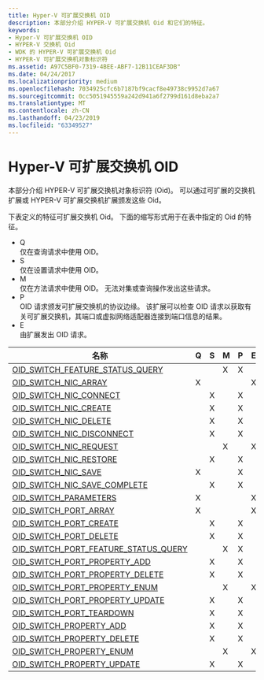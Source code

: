 ```yaml
---
title: Hyper-V 可扩展交换机 OID
description: 本部分介绍 HYPER-V 可扩展交换机 Oid 和它们的特征。
keywords:
- Hyper-V 可扩展交换机 OID
- HYPER-V 交换机 Oid
- WDK 的 HYPER-V 可扩展交换机 Oid
- HYPER-V 可扩展交换机对象标识符
ms.assetid: A97C5BF0-7319-4BEE-ABF7-12B11CEAF3DB"
ms.date: 04/24/2017
ms.localizationpriority: medium
ms.openlocfilehash: 7034925cfc6b7187bf9cacf8e49738c9952d7a67
ms.sourcegitcommit: 0cc5051945559a242d941a6f2799d161d8eba2a7
ms.translationtype: MT
ms.contentlocale: zh-CN
ms.lasthandoff: 04/23/2019
ms.locfileid: "63349527"
---
```

# <a name="hyper-v-extensible-switch-oids"></a>Hyper-V 可扩展交换机 OID

本部分介绍 HYPER-V 可扩展交换机对象标识符 (Oid)。 可以通过可扩展的交换机扩展或 HYPER-V 可扩展交换机扩展颁发这些 Oid。

下表定义的特征可扩展交换机 Oid。 下面的缩写形式用于在表中指定的 Oid 的特征。

- Q  
仅在查询请求中使用 OID。
- S  
仅在设置请求中使用 OID。
- M  
仅在方法请求中使用 OID。 无法对集或查询操作发出这些请求。
- P  
OID 请求颁发可扩展交换机的协议边缘。 该扩展可以检查 OID 请求以获取有关可扩展交换机，其端口或虚拟网络适配器连接到端口信息的结果。
- E  
由扩展发出 OID 请求。

| 名称                                                                                                 | Q | S | M | P | E |
|---                                                                                                   |---|---|---|---|---|
| [OID_SWITCH_FEATURE_STATUS_QUERY](https://msdn.microsoft.com/library/windows/hardware/hh598260)      |   |   | X | X |   | 
| [OID_SWITCH_NIC_ARRAY](https://msdn.microsoft.com/library/windows/hardware/hh598261)                 | X |   |   |   | X | 
| [OID_SWITCH_NIC_CONNECT](https://msdn.microsoft.com/library/windows/hardware/hh598262)               |   | X |   | X |   |
| [OID_SWITCH_NIC_CREATE](https://msdn.microsoft.com/library/windows/hardware/hh598263)                |   | X |   | X |   |
| [OID_SWITCH_NIC_DELETE](https://msdn.microsoft.com/library/windows/hardware/hh598264)                |   | X |   | X |   |  
| [OID_SWITCH_NIC_DISCONNECT](https://msdn.microsoft.com/library/windows/hardware/hh598265)            |   | X |   | X |   | 
| [OID_SWITCH_NIC_REQUEST](https://msdn.microsoft.com/library/windows/hardware/hh598266)               |   |   | X |   | X |   
| [OID_SWITCH_NIC_RESTORE](https://msdn.microsoft.com/library/windows/hardware/hh598267)               |   | X |   | X |   |   
| [OID_SWITCH_NIC_SAVE](https://msdn.microsoft.com/library/windows/hardware/hh598268)                  | X |   |   | X |   |
| [OID_SWITCH_NIC_SAVE_COMPLETE](https://msdn.microsoft.com/library/windows/hardware/hh598269)         |   | X |   | X |   | 
| [OID_SWITCH_PARAMETERS](https://msdn.microsoft.com/library/windows/hardware/hh598270)                | X |   |   |   | X |
| [OID_SWITCH_PORT_ARRAY](https://msdn.microsoft.com/library/windows/hardware/hh598271)                | X |   |   |   | X | 
| [OID_SWITCH_PORT_CREATE](https://msdn.microsoft.com/library/windows/hardware/hh598272)               |   | X |   | X |   | 
| [OID_SWITCH_PORT_DELETE](https://msdn.microsoft.com/library/windows/hardware/hh598273)               |   | X |   | X |   | 
| [OID_SWITCH_PORT_FEATURE_STATUS_QUERY](https://msdn.microsoft.com/library/windows/hardware/hh598274) |   |   | X | X |   | 
| [OID_SWITCH_PORT_PROPERTY_ADD](https://msdn.microsoft.com/library/windows/hardware/hh598275)         |   | X |   | X |   |
| [OID_SWITCH_PORT_PROPERTY_DELETE](https://msdn.microsoft.com/library/windows/hardware/hh598276)      |   | X |   | X |   |   
| [OID_SWITCH_PORT_PROPERTY_ENUM](https://msdn.microsoft.com/library/windows/hardware/hh598277)        |   |   | X |   | X |   
| [OID_SWITCH_PORT_PROPERTY_UPDATE](https://msdn.microsoft.com/library/windows/hardware/hh598278)      |   | X |   | X |   | 
| [OID_SWITCH_PORT_TEARDOWN](https://msdn.microsoft.com/library/windows/hardware/hh598279)             |   | X |   | X |   |
| [OID_SWITCH_PROPERTY_ADD](https://msdn.microsoft.com/library/windows/hardware/hh598280)              |   | X |   | X |   | 
| [OID_SWITCH_PROPERTY_DELETE](https://msdn.microsoft.com/library/windows/hardware/hh598281)           |   | X |   | X |   | 
| [OID_SWITCH_PROPERTY_ENUM](https://msdn.microsoft.com/library/windows/hardware/hh598282)             |   |   | X |   | X |
| [OID_SWITCH_PROPERTY_UPDATE](https://msdn.microsoft.com/library/windows/hardware/hh598283)           |   | X |   | X |   | 


